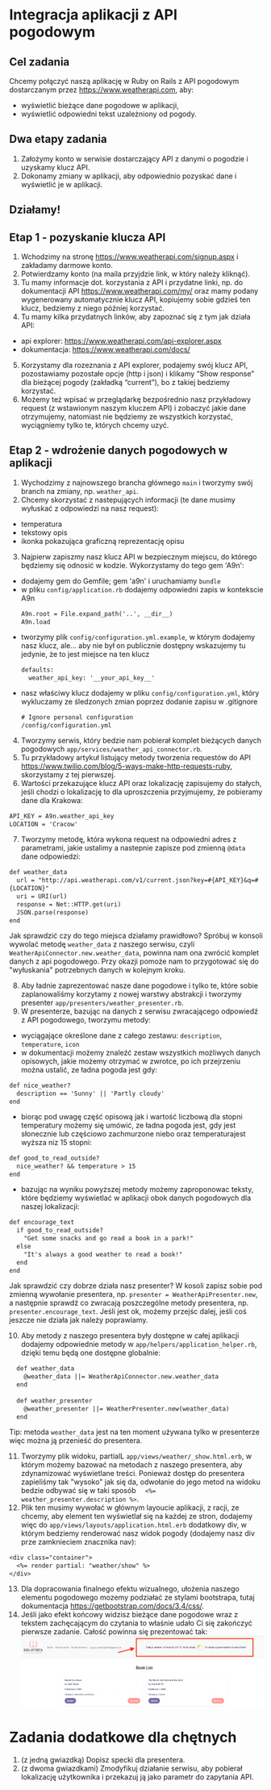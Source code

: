 # Integracja aplikacji z API pogodowym

## Cel zadania

Chcemy połączyć naszą aplikację w Ruby on Rails z API pogodowym dostarczanym przez https://www.weatherapi.com, aby:
- wyświetlić bieżące dane pogodowe w aplikacji,
- wyświetlić odpowiedni tekst uzależniony od pogody.

## Dwa etapy zadania

1. Założymy konto w serwisie dostarczający API z danymi o pogodzie i uzyskamy klucz API.
2. Dokonamy zmiany w aplikacji, aby odpowiednio pozyskać dane i wyświetlić je w aplikacji.

## Działamy!

## Etap 1 - pozyskanie klucza API

1. Wchodzimy na stronę https://www.weatherapi.com/signup.aspx i zakładamy darmowe konto.
2. Potwierdzamy konto (na maila przyjdzie link, w który należy kliknąć).
3. Tu mamy informacje dot. korzystania z API i przydatne linki, np. do dokumentacji API https://www.weatherapi.com/my/ oraz mamy podany wygenerowany automatycznie klucz API, kopiujemy sobie gdzieś ten klucz, bedziemy z niego później korzystać.
4. Tu mamy kilka przydatnych linków, aby zapoznać się z tym jak działa API: 
 - api explorer: https://www.weatherapi.com/api-explorer.aspx
 - dokumentacja: https://www.weatherapi.com/docs/
5. Korzystamy dla rozeznania z API explorer, podajemy swój klucz API, pozostawiamy pozostałe opcje (http i json) i klikamy “Show response” dla bieżącej pogody (zakładką “current”), bo z takiej bedziemy korzystać.
6. Możemy też wpisać w przeglądarkę bezpośrednio nasz przykładowy request (z wstawionym naszym kluczem API) i zobaczyć jakie dane otrzymujemy, natomiast nie będziemy ze wszystkich korzystać, wyciągniemy tylko te, których chcemy uzyć.

## Etap 2 - wdrożenie danych pogodowych w aplikacji

1. Wychodzimy z najnowszego brancha głównego `main` i tworzymy swój branch na zmiany, np. `weather_api`.
2. Chcemy skorzystać z nastepujących informacji (te dane musimy wyłuskać z odpowiedzi na nasz request):
 - temperatura
 - tekstowy opis
 - ikonka pokazująca graficzną reprezentację opisu
3. Najpierw zapiszmy nasz klucz API w bezpiecznym miejscu, do którego będziemy się odnosić w kodzie. Wykorzystamy do tego gem 'A9n':
 - dodajemy gem do Gemfile; gem 'a9n' i uruchamiamy `bundle`
 - w pliku `config/application.rb` dodajemy odpowiedni zapis w kontekscie A9n
    ```
    A9n.root = File.expand_path('..', __dir__)
    A9n.load
    ```
 - tworzymy plik `config/configuration.yml.example`, w którym dodajemy nasz klucz, ale... aby nie był on publicznie dostępny wskazujemy tu jedynie, że to jest miejsce na ten klucz
    ```
    defaults:
      weather_api_key: '__your_api_key__'
    ```
 - nasz właściwy klucz dodajemy w pliku `config/configuration.yml`, który wykluczamy ze śledzonych zmian poprzez dodanie zapisu w .gitignore
    ```
    # Ignore personal configuration
    /config/configuration.yml
    ```

4. Tworzymy serwis, który bedzie nam pobierał komplet bieżących danych pogodowych `app/services/weather_api_connector.rb`.
5. Tu przykładowy artykuł listujący metody tworzenia requestów do API https://www.twilio.com/blog/5-ways-make-http-requests-ruby, skorzystamy z tej pierwszej.
6. Wartości przekazujące klucz API oraz lokalizację zapisujemy do stałych, jeśli chodzi o lokalizację to dla uproszczenia przyjmujemy, że pobieramy dane dla Krakowa:
```
API_KEY = A9n.weather_api_key
LOCATION = 'Cracow'
```

7. Tworzymy metodę, która wykona request na odpowiedni adres z parametrami, jakie ustalimy a nastepnie zapisze pod zmienną `@data` dane odpowiedzi:

```
def weather_data
  url = "http://api.weatherapi.com/v1/current.json?key=#{API_KEY}&q=#{LOCATION}"
  uri = URI(url)
  response = Net::HTTP.get(uri)
  JSON.parse(response)
end
```
Jak sprawdzić czy do tego miejsca działamy prawidłowo?
Spróbuj w konsoli wywolać metodę `weather_data` z naszego serwisu, czyli `WeatherApiConnector.new.weather_data`, powinna nam ona zwrócić komplet danych z api pogodowego. 
Przy okazji pomoże nam to przygotować się do "wyłuskania" potrzebnych danych w kolejnym kroku.

8. Aby ładnie zaprezentować nasze dane pogodowe i tylko te, które sobie zaplanowaliśmy korzytamy z nowej warstwy abstrakcji i tworzymy presenter `app/presenters/weather_presenter.rb`.
9. W presenterze, bazując na danych z serwisu zwracającego odpowiedź z API pogodowego, tworzymu metody:
 - wyciągające określone dane z całego zestawu: `description`, `temperature`, `icon`
 - w dokumentacji możemy znaleźć zestaw wszystkich możliwych danych opisowych, jakie możemy otrzymać w zwrotce, po ich przejrzeniu można ustalić, ze ładna pogoda jest gdy:
```
def nice_weather?
  description == 'Sunny' || 'Partly cloudy'
end
```
  - biorąc pod uwagę część opisową jak i wartość liczbową dla stopni temperatury możemy się umówić, ze ładna pogoda jest, gdy jest słonecznie lub częściowo zachmurzone niebo oraz temperaturajest wyższa niz 15 stopni:
```
def good_to_read_outside?
  nice_weather? && temperature > 15
end
```
- bazując na wyniku powyższej metody możemy zaproponowac teksty, które będziemy wyświetlać w aplikacji obok danych pogodowych dla naszej lokalizacji:
```
def encourage_text
  if good_to_read_outside?
    "Get some snacks and go read a book in a park!"
  else
    "It's always a good weather to read a book!"
  end
end
```

Jak sprawdzić czy dobrze działa nasz presenter?
W kosoli zapisz sobie pod zmienną wywołanie presentera, np. `presenter = WeatherApiPresenter.new`, a następnie sprawdź co zwracają poszczególne metody presentera, np. `presenter.encourage_text`. 
Jeśli jest ok, możemy przejśc dalej, jeśli coś jeszcze nie działa jak należy poprawiamy.

10. Aby metody z naszego presentera były dostępne w całej aplikacji dodajemy odpowiednie metody w `app/helpers/application_helper.rb`, dzięki temu będą one dostępne globalnie:
```
  def weather_data
    @weather_data ||= WeatherApiConnector.new.weather_data
  end

  def weather_presenter
    @weather_presenter ||= WeatherPresenter.new(weather_data)
  end
```
Tip: metoda `weather_data` jest na ten moment używana tylko w presenterze więc można ją przenieść do presentera.

11. Tworzymy plik widoku, partialL `app/views/weather/_show.html.erb`, w którym możemy bazować na metodach z naszego presentera, aby zdynamizować wyświetlane treści. Ponieważ dostęp do presentera zapieliśmy tak "wysoko" jak się da, odwołanie do jego metod na widoku bedzie odbywać się w taki sposób `  <%= weather_presenter.description %>`.
12. Plik ten musimy wywołać w głównym layoucie aplikacji, z racji, ze chcemy, aby element ten wyświetlał się na każdej ze stron, dodajemy więc do `app/views/layouts/application.html.erb` dodatkowy div, w którym bedziemy renderować nasz widok pogody (dodajemy nasz div prze zamknieciem znacznika nav):
```
<div class="container">
  <%= render partial: "weather/show" %>
</div>
```
13. Dla dopracowania finalnego efektu wizualnego, ułożenia naszego elementu pogodowego mozemy podziałać ze stylami bootstrapa, tutaj dokumentacja https://getbootstrap.com/docs/3.4/css/.
14. Jeśli jako efekt końcowy widzisz bieżące dane pogodowe wraz z tekstem zachęcającym do czytania to właśnie udało Ci się zakończyć pierwsze zadanie.
Całość powinna się prezentować tak:
![weather](app/assets/images/docs/weather_element.png)

# Zadania dodatkowe dla chętnych
1. (z jedną gwiazdką) Dopisz specki dla presentera.
2. (z dwoma gwiazdkami) Zmodyfikuj działanie serwisu, aby pobierał lokalizację użytkownika i przekazuj ją jako parametr do zapytania API.
